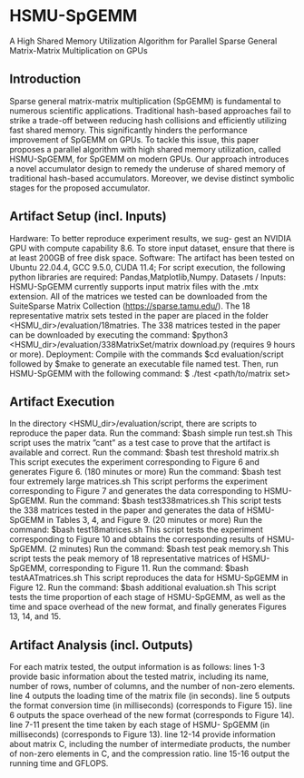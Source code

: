 # HSMU-SpGEMM
A High Shared Memory Utilization Algorithm for Parallel Sparse General Matrix-Matrix Multiplication on GPUs
## Introduction
Sparse general matrix-matrix multiplication (SpGEMM) is fundamental to numerous scientific applications. Traditional hash-based approaches fail to strike a trade-off between reducing hash collisions and efficiently utilizing fast shared memory. This significantly hinders the performance improvement of SpGEMM on GPUs. To tackle this issue, this paper proposes a parallel algorithm with high shared memory utilization, called HSMU-SpGEMM, for SpGEMM on modern GPUs. Our approach introduces a novel accumulator design to remedy the underuse of shared memory of traditional hash-based accumulators. Moreover, we devise distinct symbolic stages for the proposed accumulator.

## Artifact Setup (incl. Inputs)
Hardware: To better reproduce experiment results, we sug- gest an NVIDIA GPU with compute capability 8.6. To store input dataset, ensure that there is at least 200GB of free disk space.
Software: The artifact has been tested on Ubuntu 22.04.4, GCC 9.5.0, CUDA 11.4; For script execution, the following python libraries are required: Pandas,Matplotlib,Numpy.
Datasets / Inputs: HSMU-SpGEMM currently supports input matrix files with the .mtx extension. All of the matrices we tested can be downloaded from the SuiteSparse Matrix Collection (https://sparse.tamu.edu/). The 18 representative matrix sets tested in the paper are placed
in the folder <HSMU_dir>/evaluation/18matries. The 338 matrices tested in the paper can be downloaded by executing the command: $python3 <HSMU_dir>/evaluation/338MatrixSet/matrix download.py (requires 9 hours or more).
Deployment:
Compile with the commands $cd evaluation/script followed by $make to generate an executable file named test.
Then, run HSMU-SpGEMM with the following command: $ ./test <path/to/matrix set>

## Artifact Execution
In the directory <HSMU_dir>/evaluation/script, there are scripts to reproduce the paper data.
Run the command:
$bash simple run test.sh
This script uses the matrix ”cant” as a test case to prove that the artifact is available and correct.
Run the command:
$bash test threshold matrix.sh
This script executes the experiment corresponding to Figure 6 and generates Figure 6. (180 minutes or more)
Run the command:
$bash test four extremely large matrices.sh
This script performs the experiment corresponding to Figure 7 and generates the data corresponding to HSMU-SpGEMM. 
Run the command:
$bash test338matrices.sh
This script tests the 338 matrices tested in the paper and generates the data of HSMU-SpGEMM in Tables 3, 4, and Figure 9. (20 minutes or more)
Run the command:
$bash test18matrices.sh
This script tests the experiment corresponding to Figure 10 and obtains the corresponding results of HSMU-SpGEMM. (2 minutes)
Run the command:
$bash test peak memory.sh
This script tests the peak memory of 18 representative matrices of HSMU-SpGEMM, corresponding to Figure 11. Run the command:
$bash testAATmatrices.sh
This script reproduces the data for HSMU-SpGEMM in Figure 12.
Run the command:
$bash additional evaluation.sh
This script tests the time proportion of each stage of HSMU-SpGEMM, as well as the time and space overhead of the new format, and finally generates Figures 13, 14, and 15.

## Artifact Analysis (incl. Outputs)
For each matrix tested, the output information is as follows: lines 1-3 provide basic information about the tested matrix, including its name, number of rows, number of columns, and the number of non-zero elements.
line 4 outputs the loading time of the matrix file (in seconds). line 5 outputs the format conversion time (in milliseconds) (corresponds to Figure 15).
line 6 outputs the space overhead of the new format (corresponds to Figure 14).
line 7-11 present the time taken by each stage of HSMU- SpGEMM (in milliseconds) (corresponds to Figure 13).
line 12-14 provide information about matrix C, including the number of intermediate products, the number of non-zero elements in C, and the compression ratio.
line 15-16 output the running time and GFLOPS.